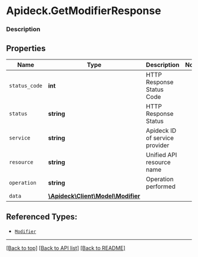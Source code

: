 # Apideck.GetModifierResponse

### Description

## Properties
Name | Type | Description | Notes
------------ | ------------- | ------------- | -------------
`status_code` | **int** | HTTP Response Status Code | 
`status` | **string** | HTTP Response Status | 
`service` | **string** | Apideck ID of service provider | 
`resource` | **string** | Unified API resource name | 
`operation` | **string** | Operation performed | 
`data` | [**\Apideck\Client\Model\Modifier**](Modifier.md) |  | 





## Referenced Types:





* [`Modifier`](Modifier.md)

---

[[Back to top]](#) [[Back to API list]](../../../../README.md#documentation-for-api-endpoints) [[Back to README]](../../../../README.md)


